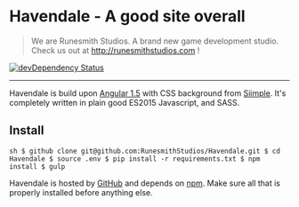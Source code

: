 # Havendale - A good site overall

> We are Runesmith Studios. A brand new game development studio. Check us out at http://runesmithstudios.com !

[![devDependency Status](https://david-dm.org/RunesmithStudios/Havendale/dev-status.svg?style=flat-square)](https://david-dm.org/RunesmithStudios/Havendale#info=devDependencies)

---

Havendale is build upon [Angular 1.5](https://angularjs.org/) with CSS background from [Siimple](http://siimple.juanes.xyz/).
It's completely written in plain good ES2015 Javascript, and SASS.

## Install

``sh
$ github clone git@github.com:RunesmithStudios/Havendale.git
$ cd Havendale
$ source .env
$ pip install -r requirements.txt
$ npm install
$ gulp
``

Havendale is hosted by [GitHub](https://git-scm.com) and depends on [npm](http://npmjs.org/). Make sure all that is properly installed before anything else.
